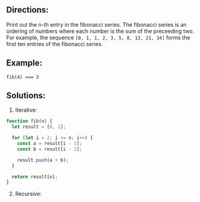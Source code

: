 ## Directions:

Print out the n-th entry in the fibonacci series. The fibonacci series is an ordering of numbers where each number is the sum of the preceeding two. For example, the sequence
`[0, 1, 1, 2, 3, 5, 8, 13, 21, 34]` forms the first ten entries of the fibonacci series.

## Example:

```
fib(4) === 3
```

## Solutions:

1. Iterative:

```js
function fib(n) {
  let result = [0, 1];

  for (let i = 2; i <= n; i++) {
    const a = result[i - 1];
    const b = result[i - 2];

    result.push(a + b);
  }

  return result[n];
}
```

2. Recursive:

```js
```
